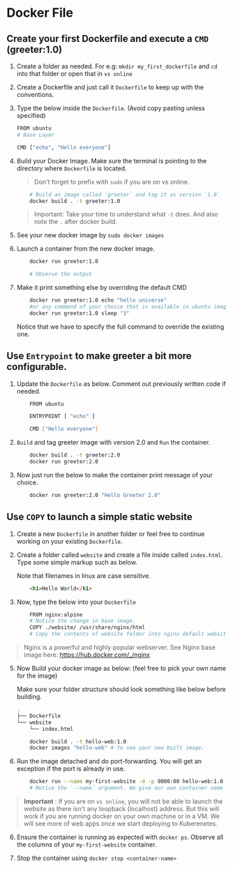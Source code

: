 # Docker File

## Create your first Dockerfile and execute a `CMD` (greeter:1.0)

1. Create a folder as needed. For e.g: `mkdir my_first_dockerfile` and `cd` into that folder or open that in `vs online`

2. Create a Dockerfile and just call it `Dockerfile` to keep up with the conventions.

3. Type the below inside the `Dockerfile`. (Avoid copy pasting unless specified)

    ```bash
    FROM ubuntu 
    # Base Layer

    CMD ["echo", "Hello everyone"]

    ```

4. Build your Docker Image. Make sure the terminal is pointing to the directory where `Dockerfile` is located.

    > Don't forget to prefix with `sudo` if you are on vs online.

    ```bash
        # Build an image called `greeter` and tag it as version `1.0`
        docker build . -t greeter:1.0
    ```

    > Important: Take your time to understand what `-t` does. And also note the `.` after docker build. 

5. See your new docker image by `sudo docker images`

6. Launch a container from the new docker image.

    ```bash
        docker run greeter:1.0

        # Observe the output
    ```

7. Make it print something else by overriding the default CMD

    ```bash
        docker run greeter:1.0 echo "hello universe"
        #or any command of your choice that is available in ubuntu image
        docker run greeter:1.0 sleep "3"
    ```
    Notice that we have to specify the full command to override the existing one.

## Use `Entrypoint` to make greeter a bit more configurable.

1. Update the `Dockerfile` as below. Comment out previously written code if needed.

    ```bash
        FROM ubuntu

        ENTRYPOINT [ "echo" ]

        CMD ["Hello everyone"]
    ```

2. `Build` and tag greeter image with version 2.0 and `Run` the container.

    ```bash
        docker build . -t greeter:2.0 
        docker run greeter:2.0
    ```
3. Now just run the below to make the container print message of your choice.

    ```bash
        docker run greeter:2.0 "Hello Greeter 2.0"
    ```

## Use `COPY` to launch a simple static website

1. Create a new `Dockerfile` in another folder or feel free to continue working on your existing `Dockerfile`. 

2. Create a folder called `website` and create a file inside called `index.html`. Type some simple markup such as below.

    Note that filenames in linux are case sensitive. 

    ```html
        <h1>Hello World</h1>
    ```

3. Now, type the below into your `Dockerfile`

    ```bash
        FROM nginx:alpine 
        # Notice the change in base image. 
        COPY ./website/ /usr/share/nginx/html
        # Copy the contents of website folder into nginx default website location
    ```

>Nginx is a powerful and highly popular webserver. See Nginx base image here: https://hub.docker.com/_/nginx

5. Now Build your docker image as below: (feel free to pick your own name for the image)

    Make sure your folder structure should look something like below before building.

    ```bash
    .
    ├── Dockerfile
    └── website
        └── index.html
    ```

    ```bash
        docker build . -t hello-web:1.0
        docker images "hello-web" # to see your new built image. 
    ```

5. Run the image detached and do port-forwarding. You will get an exception if the port is already in use.

    ```bash
        docker run --name my-first-website -d -p 9000:80 hello-web:1.0
        # Notice the `--name` argument. We give our own container name this time.
    ```

> **Important** : If you are on `vs online`, you will not be able to launch the website as there isn't any loopback (localhost) address. But this will work if you are running docker on your own machine or in a VM. We will see more of web apps once we start deploying to Kuberenetes.

6. Ensure the container is running as expected with `docker ps`. Observe all the columns of your `my-first-website` container.

7. Stop the container using `docker stop <container-name>`



